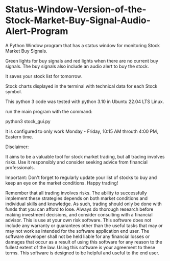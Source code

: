 # Status-Window-Version-of-the-Stock-Market-Buy-Signal-Audio-Alert-Program
A Python Window program that has a status window for monitoring Stock Market Buy Signals. 

Green lights for buy signals and red lights when there are no current buy signals. The buy signals also include an audio alert to buy the stock. 

It saves your stock list for tomorrow. 

Stock charts displayed in the 
terminal with technical data for each Stock symbol. 

This python 3 code was tested with python 3.10 in Ubuntu 22.04 LTS Linux. 

run the main program with the command: 

python3 stock_gui.py

It is configured to only work Monday - Friday, 10:15 AM throuth 4:00 PM, Eastern time. 





Disclaimer:

It aims to be a valuable tool for stock market trading, but all trading involves risks. Use it responsibly and consider seeking advice from financial professionals.

Important: Don't forget to regularly update your list of stocks to buy and keep an eye on the market conditions. Happy trading!

Remember that all trading involves risks. The ability to successfully implement these strategies depends on both market conditions and individual skills and knowledge. As such, trading should only be done with funds that you can afford to lose. Always do thorough research before making investment decisions, and consider consulting with a financial advisor. This is use at your own risk software. This software does not include any warranty or guarantees other than the useful tasks that may or may not work as intended for the software application end user. The software developer shall not be held liable for any financial losses or damages that occur as a result of using this software for any reason to the fullest extent of the law. Using this software is your agreement to these terms. This software is designed to be helpful and useful to the end user.
